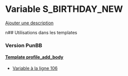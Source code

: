 # Variable S_BIRTHDAY_NEW
[Ajouter une description](https://fa-tvars.appspot.com/S_BIRTHDAY_NEW)

n## Utilisations dans les templates

### Version PunBB

#### [Template profile_add_body](punbb/profile_add_body.md)
* [Variable à la ligne 106](../punbb/profile_add_body.tpl#L106)